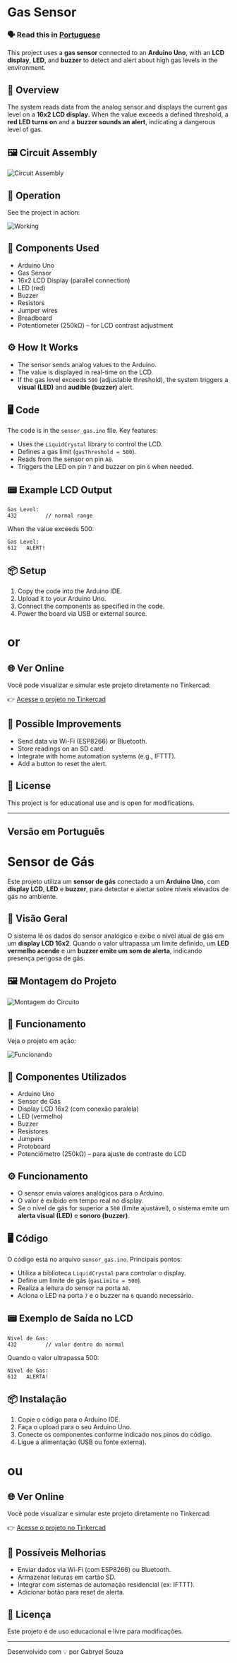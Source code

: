 # Gas Sensor 

### 🗣️ Read this in [Portuguese](#versão-em-português)

This project uses a **gas sensor** connected to an **Arduino Uno**, with an **LCD display**, **LED**, and **buzzer** to detect and alert about high gas levels in the environment.

## 🚀 Overview

The system reads data from the analog sensor and displays the current gas level on a **16x2 LCD display**. When the value exceeds a defined threshold, a **red LED turns on** and a **buzzer sounds an alert**, indicating a dangerous level of gas.

## 🖼️ Circuit Assembly

![Circuit Assembly](imagem-da-montagem.png)

## 🎥 Operation

See the project in action:

![Working](funcionamento.gif)

## 🧰 Components Used

- Arduino Uno  
- Gas Sensor   
- 16x2 LCD Display (parallel connection)  
- LED (red)  
- Buzzer   
- Resistors  
- Jumper wires  
- Breadboard  
- Potentiometer (250kΩ) – for LCD contrast adjustment  

## ⚙️ How It Works

- The sensor sends analog values to the Arduino.  
- The value is displayed in real-time on the LCD.  
- If the gas level exceeds `500` (adjustable threshold), the system triggers a **visual (LED)** and **audible (buzzer)** alert.

## 🖥️ Code

The code is in the `sensor_gas.ino` file. Key features:

- Uses the `LiquidCrystal` library to control the LCD.  
- Defines a gas limit (`gasThreshold = 500`).  
- Reads from the sensor on pin `A0`.  
- Triggers the LED on pin `7` and buzzer on pin `6` when needed.

## 📟 Example LCD Output

```
Gas Level:
432         // normal range
```

When the value exceeds 500:

```
Gas Level:
612   ALERT!
```

## 📦 Setup

1. Copy the code into the Arduino IDE.  
2. Upload it to your Arduino Uno.  
3. Connect the components as specified in the code.  
4. Power the board via USB or external source.  

# or

## 🌐 Ver Online

Você pode visualizar e simular este projeto diretamente no Tinkercad:

👉 [Acesse o projeto no Tinkercad](https://www.tinkercad.com/things/eEMZPNOTxpE-sensor-de-gas)

## 🧪 Possible Improvements

- Send data via Wi-Fi (ESP8266) or Bluetooth.  
- Store readings on an SD card.  
- Integrate with home automation systems (e.g., IFTTT).  
- Add a button to reset the alert.  

## 📄 License

This project is for educational use and is open for modifications.

---

## Versão em Português

# Sensor de Gás 

Este projeto utiliza um **sensor de gás** conectado a um **Arduino Uno**, com **display LCD**, **LED** e **buzzer**, para detectar e alertar sobre níveis elevados de gás no ambiente. 

## 🚀 Visão Geral

O sistema lê os dados do sensor analógico e exibe o nível atual de gás em um **display LCD 16x2**. Quando o valor ultrapassa um limite definido, um **LED vermelho acende** e um **buzzer emite um som de alerta**, indicando presença perigosa de gás.

## 🖼️ Montagem do Projeto

![Montagem do Circuito](imagem-da-montagem.png)

## 🎥 Funcionamento

Veja o projeto em ação:

![Funcionando](funcionamento.gif)

## 🧰 Componentes Utilizados

- Arduino Uno
- Sensor de Gás 
- Display LCD 16x2 (com conexão paralela)
- LED (vermelho)
- Buzzer 
- Resistores
- Jumpers
- Protoboard
- Potenciômetro (250kΩ) – para ajuste de contraste do LCD

## ⚙️ Funcionamento

- O sensor envia valores analógicos para o Arduino.
- O valor é exibido em tempo real no display.
- Se o nível de gás for superior a `500` (limite ajustável), o sistema emite um **alerta visual (LED)** e **sonoro (buzzer)**.

## 🖥️ Código

O código está no arquivo `sensor_gas.ino`. Principais pontos:

- Utiliza a biblioteca `LiquidCrystal` para controlar o display.
- Define um limite de gás (`gasLimite = 500`).
- Realiza a leitura do sensor na porta `A0`.
- Aciona o LED na porta `7` e o buzzer na `6` quando necessário.

## 📟 Exemplo de Saída no LCD

```
Nivel de Gas:
432         // valor dentro do normal
```

Quando o valor ultrapassa 500:

```
Nivel de Gas:
612   ALERTA!
```

## 📦 Instalação

1. Copie o código para o Arduino IDE.
2. Faça o upload para o seu Arduino Uno.
3. Conecte os componentes conforme indicado nos pinos do código.
4. Ligue a alimentação (USB ou fonte externa).

# ou

## 🌐 Ver Online

Você pode visualizar e simular este projeto diretamente no Tinkercad:

👉 [Acesse o projeto no Tinkercad](https://www.tinkercad.com/things/eEMZPNOTxpE-sensor-de-gas)


## 🧪 Possíveis Melhorias

- Enviar dados via Wi-Fi (com ESP8266) ou Bluetooth.
- Armazenar leituras em cartão SD.
- Integrar com sistemas de automação residencial (ex: IFTTT).
- Adicionar botão para reset de alerta.

## 📄 Licença

Este projeto é de uso educacional e livre para modificações.

---

Desenvolvido com 💡 por Gabryel Souza